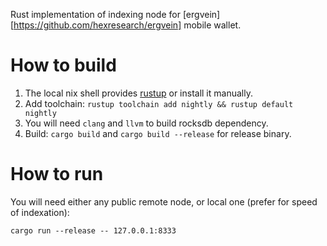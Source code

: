 Rust implementation of indexing node for [ergvein][https://github.com/hexresearch/ergvein] mobile wallet.

# How to build

1. The local nix shell provides [rustup](https://rustup.rs/) or install it manually.
2. Add toolchain: `rustup toolchain add nightly && rustup default nightly`
3. You will need `clang` and `llvm` to build rocksdb dependency.
3. Build: `cargo build` and `cargo build --release` for release binary.

# How to run
You will need either any public remote node, or local one (prefer for speed of indexation):
```
cargo run --release -- 127.0.0.1:8333
```
